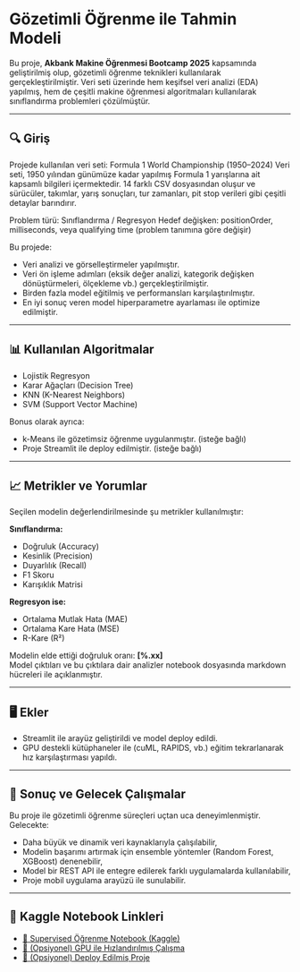 # Gözetimli Öğrenme ile Tahmin Modeli

Bu proje, **Akbank Makine Öğrenmesi Bootcamp 2025** kapsamında geliştirilmiş olup, gözetimli öğrenme teknikleri kullanılarak gerçekleştirilmiştir. Veri seti üzerinde hem keşifsel veri analizi (EDA) yapılmış, hem de çeşitli makine öğrenmesi algoritmaları kullanılarak sınıflandırma problemleri çözülmüştür.

---

## 🔍 Giriş

Projede kullanılan veri seti: Formula 1 World Championship (1950–2024)
Veri seti, 1950 yılından günümüze kadar yapılmış Formula 1 yarışlarına ait kapsamlı bilgileri içermektedir. 14 farklı CSV dosyasından oluşur ve sürücüler, takımlar, yarış sonuçları, tur zamanları, pit stop verileri gibi çeşitli detaylar barındırır.

Problem türü: Sınıflandırma / Regresyon
Hedef değişken: positionOrder, milliseconds, veya qualifying time (problem tanımına göre değişir)

Bu projede:
- Veri analizi ve görselleştirmeler yapılmıştır.
- Veri ön işleme adımları (eksik değer analizi, kategorik değişken dönüştürmeleri, ölçekleme vb.) gerçekleştirilmiştir.
- Birden fazla model eğitilmiş ve performansları karşılaştırılmıştır.
- En iyi sonuç veren model hiperparametre ayarlaması ile optimize edilmiştir.

---

## 📊 Kullanılan Algoritmalar

- Lojistik Regresyon
- Karar Ağaçları (Decision Tree)
- KNN (K-Nearest Neighbors)
- SVM (Support Vector Machine)

Bonus olarak ayrıca:
- k-Means ile gözetimsiz öğrenme uygulanmıştır. (isteğe bağlı)
- Proje Streamlit ile deploy edilmiştir. (isteğe bağlı)

---

## 📈 Metrikler ve Yorumlar

Seçilen modelin değerlendirilmesinde şu metrikler kullanılmıştır:

**Sınıflandırma:**
- Doğruluk (Accuracy)
- Kesinlik (Precision)
- Duyarlılık (Recall)
- F1 Skoru
- Karışıklık Matrisi

**Regresyon ise:**
- Ortalama Mutlak Hata (MAE)
- Ortalama Kare Hata (MSE)
- R-Kare (R²)

Modelin elde ettiği doğruluk oranı: **[%.xx]**  
Model çıktıları ve bu çıktılara dair analizler notebook dosyasında markdown hücreleri ile açıklanmıştır.

---

## 🖥️ Ekler

- Streamlit ile arayüz geliştirildi ve model deploy edildi.
- GPU destekli kütüphaneler ile (cuML, RAPIDS, vb.) eğitim tekrarlanarak hız karşılaştırması yapıldı.

---

## 🎯 Sonuç ve Gelecek Çalışmalar

Bu proje ile gözetimli öğrenme süreçleri uçtan uca deneyimlenmiştir. Gelecekte:

- Daha büyük ve dinamik veri kaynaklarıyla çalışılabilir,
- Modelin başarımı artırmak için ensemble yöntemler (Random Forest, XGBoost) denenebilir,
- Model bir REST API ile entegre edilerek farklı uygulamalarda kullanılabilir,
- Proje mobil uygulama arayüzü ile sunulabilir.

---

## 🔗 Kaggle Notebook Linkleri

- [📌 Supervised Öğrenme Notebook (Kaggle)](https://www.kaggle.com/code/berkaycakaroglu/bootcampproject)
- [📌 (Opsiyonel) GPU ile Hızlandırılmış Çalışma](https://www.kaggle.com/code/kullaniciadi/gpu-ile-ml)
- [📌 (Opsiyonel) Deploy Edilmiş Proje](https://github.com/kullaniciadi/proje-linki)
